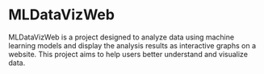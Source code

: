 # MLDataVizWeb
 MLDataVizWeb is a project designed to analyze data using machine learning models and display the analysis results as interactive graphs on a website. This project aims to help users better understand and visualize data.
